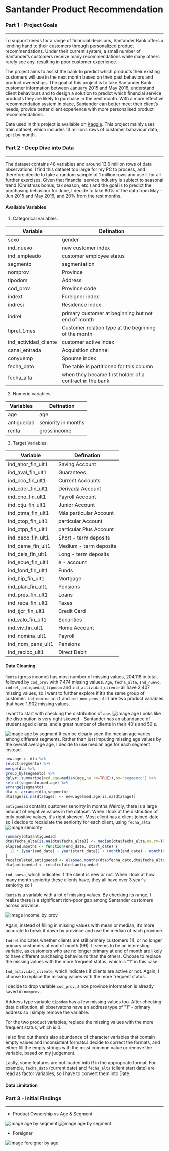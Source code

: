 # Santander Product Recommendation




### Part 1 - Project Goals
---------------------------------------
To support needs for a range of financial decisions, Santander Bank offers a lending hand to their customers through personalized product recommendations. Under their current system, a small number of Santander’s customers receive many recommendations while many others rarely see any, resulting in poor customer experience.

The project aims to assist the bank to predict which products their existing customers will use in the next month based on their past behaviors and product ownerships. The goal of this project is to take Santander Bank customer information between January 2015 and May 2016, understand client behaviours and to design a solution to predict which financial service products they are likely to purchase in the next month. With a more effective recommendation system in place, Santander can better meet their client’s needs, provide better client experience with more personalised product recommendations.

Data used in this project is available on [Kaggle](https://www.kaggle.com/c/santander-product-recommendation/data). This project mainly uses train dataset, which includes 13 millions rows of customer bahaviour data, split by month.


### Part 2 - Deep Dive into Data
---------------------------------------
The dataset contains 48 variables and around 13.6 million rows of data observations. I find this dataset too large for my PC to process, and therefore decide to take a random sample of 1 million rows and use it for all further exercises. Given that financial service industry is subject to seasonal trend (Christmas bonus, tax season, etc.) and the goal is to predict the purchasing behaviour for June, I decide to take 80% of the data from May - Jun 2015 and May 2016, and 20% from the rest months.

#### Available Variables

1. Categorical variables:

| Variable               	|  Defination                                             	|
|------------------------	|---------------------------------------------------------	|
| sexo                   	|  gender                                                 	|
| ind_nuevo              	|  new customer index                                     	|
| ind_empleado           	|  customer employee status                               	|
| segmento               	|  segmentation                                           	|
| nomprov                	|  Province                                               	|
| tipodom                	|  Address                                                	|
| cod_prov               	|  Province code                                          	|
| indext                 	|  Foreigner index                                        	|
| indresi                	|  Residence index                                        	|
| indrel                 	|  primary customer at beginning but   not end of month   	|
| tiprel_1mes            	|  Customer relation type at the   beginning of the month 	|
| ind_actividad_cliente  	|  customer active index                                  	|
| canal_entrada          	|  Acquisition channel                                    	|
| conyuemp               	|  Spourse index                                          	|
| fecha_dato             	|  The table is partitioned for this column                	|
| fecha_alta             	|  when they became first holder of a contract in the bank 	|


2. Numeric variables:

| Variables                                                                   	|  Defination          	|
|-----------------------------------------------------------------------------	|----------------------	|
| age                                                                         	|  age                 	|
| antiguedad                                                                  	|  seniority in months 	|
| renta                                                                       	|  gross income        	|

3. Target Variables: 

| Variable           	|  Defination              	|
|--------------------	|--------------------------	|
| ind_ahor_fin_ult1  	|  Saving Account          	|
| ind_aval_fin_ult1  	|  Guarantees              	|
| ind_cco_fin_ult1   	|  Current Accounts        	|
| ind_cder_fin_ult1  	|  Derivada Account        	|
| ind_cno_fin_ult1   	|  Payroll Account         	|
| ind_ctju_fin_ult1  	|  Junior Account          	|
| ind_ctma_fin_ult1  	|  Más particular Account  	|
| ind_ctop_fin_ult1  	|  particular Account      	|
| ind_ctpp_fin_ult1  	|  particular Plus Account 	|
| ind_deco_fin_ult1  	|  Short - term deposits   	|
| ind_deme_fin_ult1  	|  Medium - term deposits  	|
| ind_dela_fin_ult1  	|  Long - term deposits    	|
| ind_ecue_fin_ult1  	|  e - account             	|
| ind_fond_fin_ult1  	|  Funds                   	|
| ind_hip_fin_ult1   	|  Mortgage                	|
| ind_plan_fin_ult1  	|  Pensions                	|
| ind_pres_fin_ult1  	|  Loans                   	|
| ind_reca_fin_ult1  	|  Taxes                   	|
| ind_tjcr_fin_ult1  	|  Credit Card             	|
| ind_valo_fin_ult1  	|  Securities              	|
| ind_viv_fin_ult1   	|  Home Account            	|
| ind_nomina_ult1    	|  Payroll                 	|
| ind_nom_pens_ult1  	|  Pensions                	|
| ind_recibo_ult1    	|  Direct Debit            	|

#### Data Cleaning

`Renta` (gross income) has most number of missing values, 204,118 in total, followed by `cod_prov` with 7,474 missing values. `Age`, `fecha_alta`, `Ind_nuevo`, `indrel`, `antiguedad`, `tipodom` and `ind_actividad_cliente` all have 2,407 missing values, so I want to further explore if it’s the same group of customer. `ind_nomina_ult1` and `ind_nom_pens_ult1` are two product variables that have 1,902 missing values.



I want to start with checking the distribution of `age`.
![image age](age.png)
Looks like the distribution is very right skewed - Santander has an abundance of student aged clients, and a great number of clients in their 40's and 50's. 

![image age by segment](age_by_seg.png)
It can be clearly seen the median age varies among different segments. Rather than just imputing missing age values by the overall average age, I decide to use median age for each segment instead.
```r
new.age <- dta %>%
select(segmento) %>%
merge(dta %>%
group_by(segmento) %>%
dplyr::summarise(med.age=median(age,na.rm=TRUE)),by="segmento") %>%
select(segmento,med.age) %>%
arrange(segmento)
dta <- arrange(dta,segmento)
dta$age[is.na(dta$age)] <- new.age$med.age[is.na(dta$age)]
```
`antiguedad` contains customer senoirty in months.Weirdly, there is a large amount of negative values in the dataset. When I look at the distibution of only positive values, it's right skewed. Most client has a client-joined-date so I decide to recalulate the seniority for each client, using `fecha_alta`.
![image seniority](seniority.png)

```r
summary(dta$antiguedad)
dta$fecha_alta[is.na(dta$fecha_alta)] <- median(dta$fecha_alta,na.rm=TRUE)
elapsed.months <- function(end_date, start_date) {
  12 * (year(end_date) - year(start_date)) + (month(end_date) - month(start_date))
}
recalculated.antiguedad <- elapsed.months(dta$fecha_dato,dta$fecha_alta)
dta$antiguedad <- recalculated.antiguedad
```




`ind_nuevo`, which indicates if  the client is new or not. When I look at how many month seniority these clients have, they all have over 3 year's seniority so I 


`Renta` is a variable with a lot of missing values. By checking its range, I realise there is a significant rich-poor gap among Santander customers across province. 

![image income_by_prov](Rplot.png)

Again, instead of filling in missing values with mean or median, it’s more accurate to break it down by province and use the median of each province.

`Indrel` indicates whether clients are still primary customers (1), or no longer primary customers at end of month (99). It seems to be an interesting variable, as customers who are no longer primary at end of month are likely to have different purchasing behaviours than the others. Choose to replace the missing values with the more frequent status, which is "1" in this case.

`Ind_actividad_cliente`, which indicates if clients are active or not. Again, I choose to replace the missing values with the more frequent status.

I decide to drop variable `cod_prov`, since province information is already saved in `nomprov`.

Address type variable `tipodom` has a few missing values too. After checking data distibution, all observatons have an address type of "1" - primary address so I simply remove the variable.

For the two product variables, replace the missing values with the more frequent status, which is 0.

I also find out there’s also abundance of character variables that contain empty values and inconsistent formats.I decide to correct the formats, and either fill the empty strings with the most common value or remove the variable, based on my judgement.

Lastly, some features are not loaded into R in the appropriate format. For example, `fecha_dato` (current date) and `fecha_alta` (client start date) are read as factor variables, so I have to convert them into Date.

#### Data Limitation

### Part 3 - Initial Findings
---------------------------------------
* Product Ownership vs Age & Segment

![image age by segment](age_segment2.png)
![image age by segment](prod_age_seg.png)
* Foreigner 


![image foreigner by age](foreigner_by_age.png)
